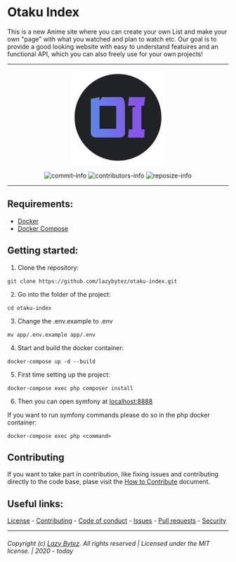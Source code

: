 # Otaku Index
This is a new Anime site where you can create your own List and make your own "page" with what you watched and plan to watch etc. 
Our goal is to provide a good looking website with easy to understand featuires and an functional API, which you can also freely use for your own projects! 

---- 

  <div align="center">
    <img width=214 height=214 src=".github/MEDIA/logo.png">
  
  ![commit-info][commit-info]
  ![contributors-info][contributors-info]
  ![reposize-info][reposize-info]
  
  </div>

----

## Requirements:

- [Docker](https://docs.docker.com/get-docker/)
- [Docker Compose](https://docs.docker.com/compose/install/)

## Getting started:

1. Clone the repository:
```
git clone https://github.com/lazybytez/otaku-index.git
```

2. Go into the folder of the project:
```
cd otaku-index
```

3. Change the .env.example to .env
```
mv app/.env.example app/.env
```

4. Start and build the docker container:
```
docker-compose up -d --build
```

5. First time setting up the project:
```
docker-compose exec php composer install
```

6. Then you can open symfony at [localhost:8888](http://localhost:8888)

If you want to run symfony commands please do so in the php docker container:
```
docker-compose exec php <command>
```

## Contributing

If you want to take part in contribution, like fixing issues and contributing directly to the code base, plase visit the [How to Contribute][github-contribute] document.

## Useful links:
[License][github-license] - 
[Contributing][github-contribute] - 
[Code of conduct][github-codeofconduct] - 
[Issues][github-issues] - 
[Pull requests][github-pulls] - 
[Security][github-security] 

<hr>  

###### Copyright (c) [Lazy Bytez][github-team]. All rights reserved | Licensed under the MIT license. | 2020 - today

<!-- Variables -->
[github-team]: https://github.com/lazybytez

[github-license]: https://github.com/lazybytez/otaku-index/blob/master/LICENSE
[github-contribute]: https://github.com/lazybytez/otaku-index/blob/master/CONTRIBUTING.md
[github-codeofconduct]: https://github.com/lazybytez/otaku-index/blob/master/CODE_OF_CONDUCT.md
[github-issues]: https://github.com/lazybytez/otaku-index/issues
[github-pulls]: https://github.com/lazybytez/otaku-index/pulls
[github-security]: https://github.com/lazybytez/otaku-index/blob/master/SECURITY.md

[commit-info]: https://img.shields.io/github/last-commit/lazybytez/otaku-index?style=flat-square

[contributors-info]: https://img.shields.io/github/contributors/lazybytez/otaku-index?style=flat-square

[reposize-info]: https://img.shields.io/github/repo-size/lazybytez/otaku-index?style=flat-square
